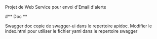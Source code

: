 Projet de Web Service pour envoi d'Email d'alerte

#** Doc **

Swagger doc copie de swagger-ui dans le repertoire apidoc.
Modifier le index.html pour utiliser le fichier yaml dans le repertoire swagger

